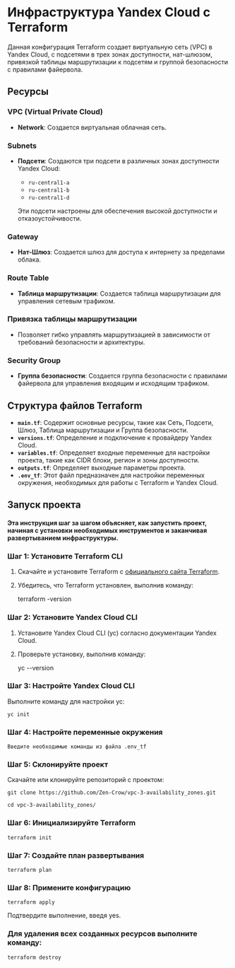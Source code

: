 # Инфраструктура Yandex Cloud с Terraform

Данная конфигурация Terraform создает виртуальную сеть (VPC) в Yandex Cloud, с подсетями в трех зонах доступности, нат-шлюзом, привязкой таблицы маршрутизации к подсетям и группой безопасности с правилами файервола.

## Ресурсы

### VPC (Virtual Private Cloud)
- **Network**: Создается виртуальная облачная сеть.

### Subnets
- **Подсети**: Создаются три подсети в различных зонах доступности Yandex Cloud:
  - `ru-central1-a`
  - `ru-central1-b`
  - `ru-central1-d`
  
  Эти подсети настроены для обеспечения высокой доступности и отказоустойчивости.

### Gateway
- **Нат-Шлюз**: Создается шлюз для доступа к интернету за пределами облака.

### Route Table
- **Таблица маршрутизации**: Создается таблица маршрутизации для управления сетевым трафиком.

### Привязка таблицы маршрутизации
- Позволяет гибко управлять маршрутизацией в зависимости от требований безопасности и архитектуры.

### Security Group
- **Группа безопасности**: Создается группа безопасности с правилами файервола для управления входящим и исходящим трафиком.

## Структура файлов Terraform

- **`main.tf`**: Содержит основные ресурсы, такие как Сеть, Подсети, Шлюз, Таблица маршрутизации и Группа безопасности.
- **`versions.tf`**: Определение и подключение к провайдеру Yandex Cloud.
- **`variables.tf`**: Определяет входные переменные для настройки проекта, такие как CIDR блоки, регион и зоны доступности.
- **`outputs.tf`**: Определяет выходные параметры проекта.
- **`.env_tf`**: Этот файл предназначен для настройки переменных окружения, необходимых для работы с Terraform и Yandex Cloud.


## Запуск проекта

#### Эта инструкция шаг за шагом объясняет, как запустить проект, начиная с установки необходимых инструментов и заканчивая развертыванием инфраструктуры.

### Шаг 1: Установите Terraform CLI

1. Скачайте и установите Terraform с [официального сайта Terraform](https://www.terraform.io/downloads.html).
2. Убедитесь, что Terraform установлен, выполнив команду:

   terraform -version


### Шаг 2: Установите Yandex Cloud CLI

1. Установите Yandex Cloud CLI (yc) согласно документации Yandex Cloud.
2. Проверьте установку, выполнив команду:

    yc --version


### Шаг 3: Настройте Yandex Cloud CLI

Выполните команду для настройки yc:

    yc init


### Шаг 4: Настройте переменные окружения

    Введите необходимые команды из файла .env_tf


### Шаг 5: Склонируйте проект

Скачайте или клонируйте репозиторий с проектом:

    git clone https://github.com/Zen-Crow/vpc-3-availability_zones.git

    cd vpc-3-availability_zones/


### Шаг 6: Инициализируйте Terraform

    terraform init


### Шаг 7: Создайте план развертывания

    terraform plan


### Шаг 8: Примените конфигурацию

    terraform apply

Подтвердите выполнение, введя yes.



### Для удаления всех созданных ресурсов выполните команду:

    terraform destroy


